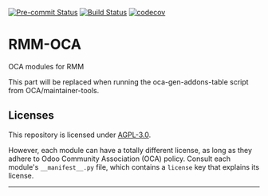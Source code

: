 
<!-- /!\ Non OCA Context : Set here the badge of your runbot / runboat instance. -->
[![Pre-commit Status](https://github.com/qrtl/rmm-oca/actions/workflows/pre-commit.yml/badge.svg?branch=15.0)](https://github.com/qrtl/rmm-oca/actions/workflows/pre-commit.yml?query=branch%3A15.0)
[![Build Status](https://github.com/qrtl/rmm-oca/actions/workflows/test.yml/badge.svg?branch=15.0)](https://github.com/qrtl/rmm-oca/actions/workflows/test.yml?query=branch%3A15.0)
[![codecov](https://codecov.io/gh/qrtl/rmm-oca/branch/15.0/graph/badge.svg)](https://codecov.io/gh/qrtl/rmm-oca)
<!-- /!\ Non OCA Context : Set here the badge of your translation instance. -->

<!-- /!\ do not modify above this line -->

# RMM-OCA

OCA modules for RMM

<!-- /!\ do not modify below this line -->

<!-- prettier-ignore-start -->

[//]: # (addons)

This part will be replaced when running the oca-gen-addons-table script from OCA/maintainer-tools.

[//]: # (end addons)

<!-- prettier-ignore-end -->

## Licenses

This repository is licensed under [AGPL-3.0](LICENSE).

However, each module can have a totally different license, as long as they adhere to Odoo Community Association (OCA)
policy. Consult each module's `__manifest__.py` file, which contains a `license` key
that explains its license.

----
<!-- /!\ Non OCA Context : Set here the full description of your organization. -->
